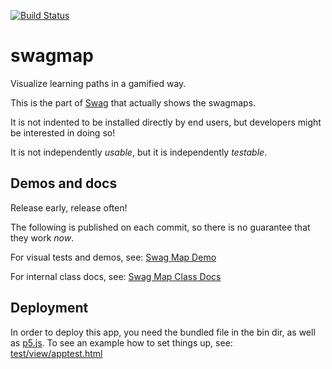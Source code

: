 [![Build Status](https://travis-ci.org/tunapanda/swagmap.svg?branch=master)](https://travis-ci.org/tunapanda/swagmap)

swagmap
=======

Visualize learning paths in a gamified way.

This is the part of [Swag](https://github.com/tunapanda/swag) that actually shows the swagmaps.

It is not indented to be installed directly by end users, but developers might be interested in doing so!

It is not independently _usable_, but it is independently _testable_.

Demos and docs
--------------

Release early, release often!

The following is published on each commit, so there is no guarantee that they work _now_.

For visual tests and demos, see: [Swag Map Demo](http://limikael.altervista.org/swagmapdemo/)

For internal class docs, see: [Swag Map Class Docs](http://limikael.altervista.org/swagmapdoc/)

Deployment
----------

In order to deploy this app, you need the bundled file in the bin dir, as well as [p5.js](http://p5js.org/). To see an example how to set things up, see: [test/view/apptest.html](https://github.com/tunapanda/swagmap/blob/master/test/view/apptest.html)
